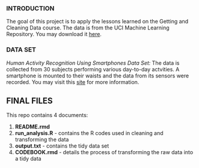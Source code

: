 ### INTRODUCTION
The goal of this project is to apply the lessons learned on the Getting and Cleaning Data course. The data is from the UCI Machine Learning Repository. You may download it [here](https://d396qusza40orc.cloudfront.net/getdata%2Fprojectfiles%2FUCI%20HAR%20Dataset.zip).


### DATA SET
*Human Activity Recognition Using Smartphones Data Set:* The data is collected from 30 subjects performing various day-to-day actvities. A smartphone is mounted to their waists and the data from its sensors were recorded. You may visit this [site](http://archive.ics.uci.edu/ml/datasets/Human+Activity+Recognition+Using+Smartphones) for more information.


## FINAL FILES
This repo contains 4 documents:     
1. **README.rmd**     
2. **run_analysis.R** - contains the R codes used in cleaning and transforming the data     
3. **output.txt** - contains the tidy data set     
4. **CODEBOOK.rmd** - details the process of transforming the raw data into a tidy data     